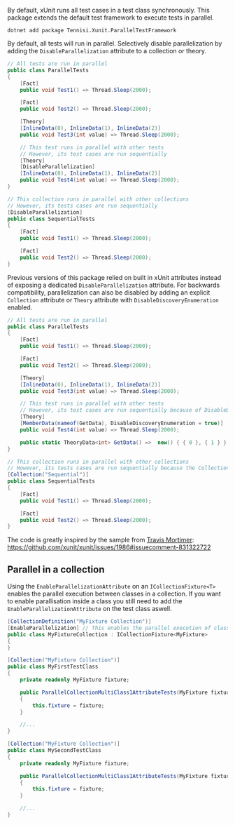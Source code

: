 ﻿By default, xUnit runs all test cases in a test class synchronously.
This package extends the default test framework to execute tests in parallel.

```shell
dotnet add package Tennisi.Xunit.ParallelTestFramework
```

By default, all tests will run in parallel.
Selectively disable parallelization by adding the `DisableParallelization` attribute to a collection or theory.

````c#
// All tests are run in parallel
public class ParallelTests
{
    [Fact]
    public void Test1() => Thread.Sleep(2000);

    [Fact]
    public void Test2() => Thread.Sleep(2000);

    [Theory]
    [InlineData(0), InlineData(1), InlineData(2)]
    public void Test3(int value) => Thread.Sleep(2000);

    // This test runs in parallel with other tests
    // However, its test cases are run sequentially
    [Theory]
    [DisableParallelization]
    [InlineData(0), InlineData(1), InlineData(2)]
    public void Test4(int value) => Thread.Sleep(2000);
}

// This collection runs in parallel with other collections
// However, its tests cases are run sequentially
[DisableParallelization]
public class SequentialTests
{
    [Fact]
    public void Test1() => Thread.Sleep(2000);

    [Fact]
    public void Test2() => Thread.Sleep(2000);
}
````

Previous versions of this package relied on built in xUnit attributes instead of exposing a dedicated `DisableParallelization` attribute.
For backwards compatibility, parallelization can also be disabled by adding an explicit `Collection` attribute or `Theory` attribute with `DisableDiscoveryEnumeration` enabled.

````c#
// All tests are run in parallel
public class ParallelTests
{
    [Fact]
    public void Test1() => Thread.Sleep(2000);

    [Fact]
    public void Test2() => Thread.Sleep(2000);

    [Theory]
    [InlineData(0), InlineData(1), InlineData(2)]
    public void Test3(int value) => Thread.Sleep(2000);

    // This test runs in parallel with other tests
    // However, its test cases are run sequentially because of DisableDiscoveryEnumeration
    [Theory]
    [MemberData(nameof(GetData), DisableDiscoveryEnumeration = true)]
    public void Test4(int value) => Thread.Sleep(2000);

    public static TheoryData<int> GetData() =>  new() { { 0 }, { 1 } };
}

// This collection runs in parallel with other collections
// However, its tests cases are run sequentially because the Collection is explicit
[Collection("Sequential")]
public class SequentialTests
{
    [Fact]
    public void Test1() => Thread.Sleep(2000);

    [Fact]
    public void Test2() => Thread.Sleep(2000);
}
````

The code is greatly inspired by the sample from [Travis Mortimer](https://github.com/tmort93): <https://github.com/xunit/xunit/issues/1986#issuecomment-831322722>


## Parallel in a collection

Using the `EnableParallelizationAttribute` on an `ICollectionFixture<T>` enables the parallel execution between classes in a collection.
If you want to enable parallisation inside a class you still need to add the `EnableParallelizationAttribute` on the test class aswell.

```c#
[CollectionDefinition("MyFixture Collection")]
[EnableParallelization] // This enables the parallel execution of classes in a collection 
public class MyFixtureCollection : ICollectionFixture<MyFixture>
{
}

[Collection("MyFixture Collection")]
public class MyFirstTestClass
{
    private readonly MyFixture fixture;

    public ParallelCollectionMultiClass1AttributeTests(MyFixture fixture)
    {
        this.fixture = fixture;
    }

    //...
}

[Collection("MyFixture Collection")]
public class MySecondTestClass
{
    private readonly MyFixture fixture;

    public ParallelCollectionMultiClass1AttributeTests(MyFixture fixture)
    {
        this.fixture = fixture;
    }

    //...
}
```